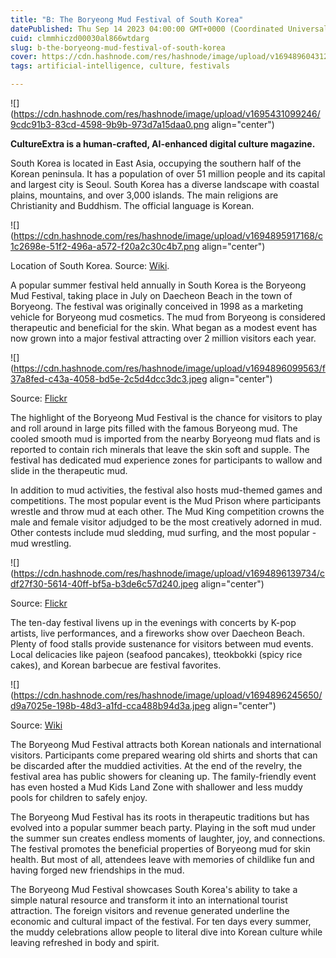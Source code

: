 ```yaml
---
title: "B: The Boryeong Mud Festival of South Korea"
datePublished: Thu Sep 14 2023 04:00:00 GMT+0000 (Coordinated Universal Time)
cuid: clmmhiczd00030al866wtdarg
slug: b-the-boryeong-mud-festival-of-south-korea
cover: https://cdn.hashnode.com/res/hashnode/image/upload/v1694896043127/bc8abf10-4365-480f-bc51-a1f5476162f9.jpeg
tags: artificial-intelligence, culture, festivals

---
```


![](https://cdn.hashnode.com/res/hashnode/image/upload/v1695431099246/9cdc91b3-83cd-4598-9b9b-973d7a15daa0.png align="center")

**CultureExtra is a human-crafted, AI-enhanced digital culture magazine.**

South Korea is located in East Asia, occupying the southern half of the Korean peninsula. It has a population of over 51 million people and its capital and largest city is Seoul. South Korea has a diverse landscape with coastal plains, mountains, and over 3,000 islands. The main religions are Christianity and Buddhism. The official language is Korean.

![](https://cdn.hashnode.com/res/hashnode/image/upload/v1694895917168/c1c2698e-51f2-496a-a572-f20a2c30c4b7.png align="center")

Location of South Korea. Source: [Wiki](https://commons.wikimedia.org/wiki/File:South_Korea_on_the_globe_%28South_Korea_centered%29.svg).

A popular summer festival held annually in South Korea is the Boryeong Mud Festival, taking place in July on Daecheon Beach in the town of Boryeong. The festival was originally conceived in 1998 as a marketing vehicle for Boryeong mud cosmetics. The mud from Boryeong is considered therapeutic and beneficial for the skin. What began as a modest event has now grown into a major festival attracting over 2 million visitors each year.

![](https://cdn.hashnode.com/res/hashnode/image/upload/v1694896099563/f37a8fed-c43a-4058-bd5e-2c5d4dcc3dc3.jpeg align="center")

Source: [Flickr](https://www.flickr.com/photos/usag-yongsan/4829271580)

The highlight of the Boryeong Mud Festival is the chance for visitors to play and roll around in large pits filled with the famous Boryeong mud. The cooled smooth mud is imported from the nearby Boryeong mud flats and is reported to contain rich minerals that leave the skin soft and supple. The festival has dedicated mud experience zones for participants to wallow and slide in the therapeutic mud.

In addition to mud activities, the festival also hosts mud-themed games and competitions. The most popular event is the Mud Prison where participants wrestle and throw mud at each other. The Mud King competition crowns the male and female visitor adjudged to be the most creatively adorned in mud. Other contests include mud sledding, mud surfing, and the most popular - mud wrestling.

![](https://cdn.hashnode.com/res/hashnode/image/upload/v1694896139734/cdf27f30-5614-40ff-bf5a-b3de6c57d240.jpeg align="center")

Source: [Flickr](https://www.flickr.com/photos/usag-yongsan/4828724347/in/album-72157624582438728/)

The ten-day festival livens up in the evenings with concerts by K-pop artists, live performances, and a fireworks show over Daecheon Beach. Plenty of food stalls provide sustenance for visitors between mud events. Local delicacies like pajeon (seafood pancakes), tteokbokki (spicy rice cakes), and Korean barbecue are festival favorites.

![](https://cdn.hashnode.com/res/hashnode/image/upload/v1694896245650/d9a7025e-198b-48d3-a1fd-cca488b94d3a.jpeg align="center")

Source: [Wiki](https://commons.wikimedia.org/wiki/File:Bulgogi-pajeon_1.jpg)

The Boryeong Mud Festival attracts both Korean nationals and international visitors. Participants come prepared wearing old shirts and shorts that can be discarded after the muddied activities. At the end of the revelry, the festival area has public showers for cleaning up. The family-friendly event has even hosted a Mud Kids Land Zone with shallower and less muddy pools for children to safely enjoy.

The Boryeong Mud Festival has its roots in therapeutic traditions but has evolved into a popular summer beach party. Playing in the soft mud under the summer sun creates endless moments of laughter, joy, and connections. The festival promotes the beneficial properties of Boryeong mud for skin health. But most of all, attendees leave with memories of childlike fun and having forged new friendships in the mud.

The Boryeong Mud Festival showcases South Korea's ability to take a simple natural resource and transform it into an international tourist attraction. The foreign visitors and revenue generated underline the economic and cultural impact of the festival. For ten days every summer, the muddy celebrations allow people to literal dive into Korean culture while leaving refreshed in body and spirit.